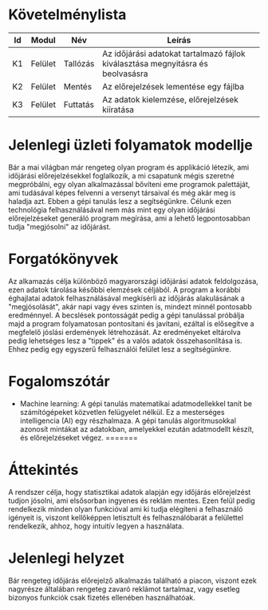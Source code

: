 # Követelménylista

| Id | Modul | Név | Leírás |
| :---: | --- | --- | --- |
| K1 | Felület | Tallózás | Az időjárási adatokat tartalmazó fájlok kiválasztása megnyitásra és beolvasásra |
| K2 | Felület | Mentés | Az előrejelzések lementése egy fájlba |
| K3 | Felület | Futtatás | Az adatok kielemzése, előrejelzések kiíratása |

# Jelenlegi üzleti folyamatok modellje

Bár a mai világban már rengeteg olyan program és applikáció létezik, ami időjárási előrejelzésekkel foglalkozik, a mi csapatunk mégis szeretné megpróbálni, egy olyan alkalmazással bővíteni eme programok palettáját, ami tudásával képes felvenni a versenyt társaival és még akár meg is haladja azt.
Ebben a gépi tanulás lesz a segítségünkre.
Célunk ezen technológia felhasználásával nem más mint egy olyan időjárási előrejelzéseket generáló program megírása, ami a lehető legpontosabban tudja "megjósolni" az időjárást.

# Forgatókönyvek

Az alkamazás célja különböző magyarországi időjárási adatok feldolgozása, ezen adatok tárolása későbbi elemzések céljából. A program a korábbi éghajlatai adatok felhasználásával megkísérli az időjárás alakulásának a "megjósolását", akár napi vagy éves szinten is, mindezt minnél pontosabb eredménnyel. A becslések pontosságát pedig a gépi tanulással próbálja majd a program folyamatosan pontosítani és javítani, ezáltal is elősegítve a megfelelő jóslási erdemények létrehozását. Az eredményeket eltárolva pedig lehetséges lesz a "tippek" és a valós adatok összehasonlítása is. Ehhez pedig egy egyszerű felhasználói felület lesz a segítségünkre.

# Fogalomszótár

- Machine learning: A gépi tanulás matematikai adatmodellekkel tanít be számítógépeket közvetlen felügyelet nélkül. Ez a mesterséges intelligencia (AI) egy részhalmaza. A gépi tanulás algoritmusokkal azonosít mintákat az adatokban, amelyekkel ezután adatmodellt készít, és előrejelzéseket végez. 
=======
# Áttekintés

A rendszer célja, hogy statisztikai adatok alapján egy időjárás előrejelzést tudjon jósolni, ami elsősorban ingyenes és reklám mentes.
Ezen felül pedig rendelkezik minden olyan funkcióval ami ki tudja elégíteni a felhasználó igényeit is, viszont kellőképpen letisztult és felhasználóbarát a felülettel rendelkezik,
ahhoz, hogy intuitív legyen a használata.


# Jelenlegi helyzet
Bár rengeteg időjárás előrejelző alkalmazás található a piacon, viszont ezek nagyrésze általában rengeteg zavaró reklámot tartalmaz, vagy esetleg bizonyos funkciók csak fizetés ellenében használhatóak.
